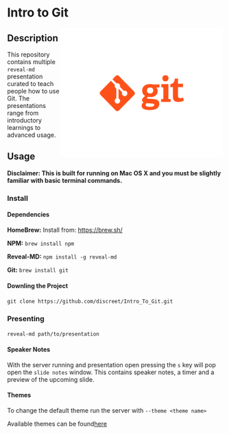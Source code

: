 # Intro to Git
<img align="right" src="images/git.png" alt="One does not simply understand git"/>

## Description

This repository contains multiple `reveal-md` presentation curated to teach
people how to use Git. The presentations range from introductory learnings to
advanced usage.

## Usage

**__Disclaimer: This is built for running on Mac OS X and you must be slightly familiar with basic terminal commands.__**

### Install

#### Dependencies

__HomeBrew:__ Install from: https://brew.sh/

__NPM:__ `brew install npm`

__Reveal-MD:__ `npm install -g reveal-md`

__Git:__ `brew install git`

#### Downling the Project

`git clone https://github.com/discreet/Intro_To_Git.git`

### Presenting

`reveal-md path/to/presentation`

#### Speaker Notes

With the server running and presentation open pressing the `s` key will pop open
the `slide notes` window. This contains speaker notes, a timer and a preview of
the upcoming slide.

#### Themes

To change the default theme run the server with `--theme <theme name>`

Available themes can be
found[here](https://github.com/hakimel/reveal.js/tree/master/css/theme)

